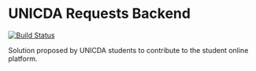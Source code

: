 # UNICDA Requests Backend

[![Build Status](https://travis-ci.com/MarluanEspiritusanto/UNICDA-Requests.svg?branch=master)](https://travis-ci.com/MarluanEspiritusanto/UNICDA-Requests)

Solution proposed by UNICDA students to contribute to the student online platform.
